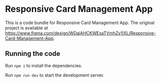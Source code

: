 
  # Responsive Card Management App

  This is a code bundle for Responsive Card Management App. The original project is available at https://www.figma.com/design/WDajAHCKWEsaTVmhZy1lXL/Responsive-Card-Management-App.

  ## Running the code

  Run `npm i` to install the dependencies.

  Run `npm run dev` to start the development server.
  